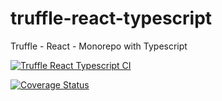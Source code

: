 # truffle-react-typescript
Truffle - React  - Monorepo with Typescript


[![Truffle React Typescript CI](https://github.com/mseemann/truffle-react-typescript/actions/workflows/node.js.yml/badge.svg)](https://github.com/mseemann/truffle-react-typescript/actions/workflows/node.js.yml)


[![Coverage Status](https://coveralls.io/repos/github/mseemann/truffle-react-typescript/badge.svg?branch=main)](https://coveralls.io/github/mseemann/truffle-react-typescript?branch=main)